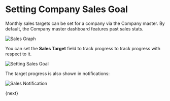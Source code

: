 # Setting Company Sales Goal

Monthly sales targets can be set for a company via the Company master. By default, the Company master dashboard features past sales stats.

<img class="screenshot" alt="Sales Graph" src="/assets/erpnext_docs/assets/img/sales_goal/sales_history_graph.png">

You can set the **Sales Target** field to track progress to track progress with respect to it.

<img class="screenshot" alt="Setting Sales Goal" src="/assets/erpnext_docs/assets/img/sales_goal/setting_sales_goal.gif">

The target progress is also shown in notifications:

<img class="screenshot" alt="Sales Notification" src="/assets/erpnext_docs/assets/img/sales_goal/sales_goal_notification.png">

{next}
